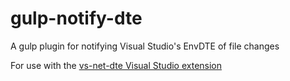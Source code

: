# gulp-notify-dte
A gulp plugin for notifying Visual Studio's EnvDTE of file changes

For use with the [vs-net-dte Visual Studio extension][1]

[1]: https://github.com/elkdanger/vs-net-dte
